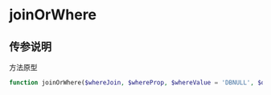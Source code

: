 # joinOrWhere



## 传参说明

方法原型
```php
function joinOrWhere($whereJoin, $whereProp, $whereValue = 'DBNULL', $operator = '=')
```
